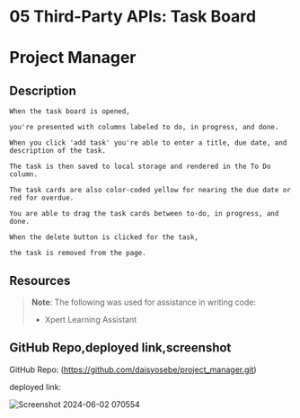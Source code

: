 # 05 Third-Party APIs: Task Board


# Project Manager
## Description
```
When the task board is opened, 

you're presented with columns labeled to do, in progress, and done. 

When you click 'add task' you're able to enter a title, due date, and description of the task. 

The task is then saved to local storage and rendered in the To Do column.

The task cards are also color-coded yellow for nearing the due date or red for overdue.  

You are able to drag the task cards between to-do, in progress, and done. 

When the delete button is clicked for the task, 

the task is removed from the page. 

```

## Resources

> **Note**: The following was used for assistance in writing code:
>
> * Xpert Learning Assistant 
>


## GitHub Repo,deployed link,screenshot
GitHub Repo: (https://github.com/daisyosebe/project_manager.git)

deployed link: 


![Screenshot 2024-06-02 070554](https://github.com/daisyosebe/project_manager/assets/145105156/49df41c7-4503-4b7a-976e-8988712c046c)





